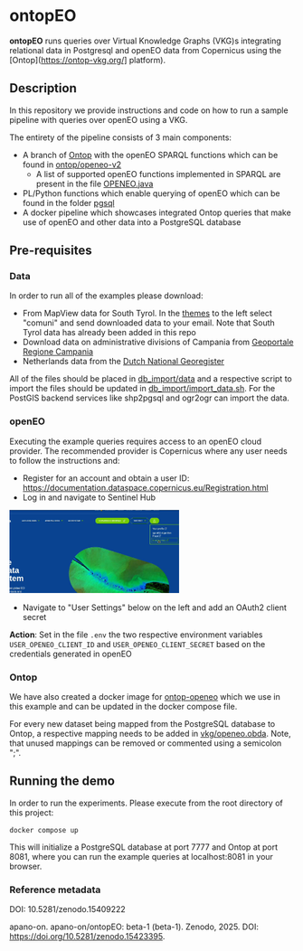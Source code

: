 # ontopEO

**ontopEO** runs queries over Virtual Knowledge Graphs (VKG)s integrating relational
data in Postgresql and openEO data from Copernicus using the [Ontop](https://ontop-vkg.org/]
platform).

## Description
In this repository we provide instructions and code on how to run
a sample pipeline with queries over openEO using a VKG.

The entirety of the pipeline consists of 3 main components:
- A branch of [Ontop](https://github.com/ontop/ontop) with the openEO SPARQL functions 
which can be found in [ontop/openeo-v2](https://github.com/apano-on/ontop/tree/feature/openeo-v2)
  - A list of supported openEO functions implemented in SPARQL are present in the file
  [OPENEO.java](https://github.com/apano-on/ontop/blob/feature/openeo-v2/core/model/src/main/java/it/unibz/inf/ontop/model/vocabulary/OPENEO.java) 
- PL/Python functions which enable querying of openEO which can
be found in the folder [pgsql](./pgsql/)
- A docker pipeline which showcases integrated Ontop queries that make use of openEO
and other data into a PostgreSQL database

## Pre-requisites
### Data
In order to run all of the examples please download:
- From MapView data for South Tyrol. In the [themes](https://mapview.civis.bz.it/?context=PROV-BZ-GEOBROWSER-MAPVIEW&lang=it&bbox=590000,5120000,765000,5220000&epsg=EPSG:25832) 
to the left select "comuni" and send downloaded data to your email. Note that South Tyrol
data has already been added in this repo
- Download data on administrative divisions of Campania from [Geoportale Regione Campania](https://sit2.regione.campania.it/content/dati-di-base)
- Netherlands data from the [Dutch National Georegister](https://www.nationaalgeoregister.nl/geonetwork/srv/dut/catalog.search#/metadata/216FF6D5-9BC0-4B19-A4D7-FC131238D621)

All of the files should be placed in [db_import/data](./db_import/data) and a respective
script to import the files should be updated in [db_import/import_data.sh](./db_import/import_data.sh).
For the PostGIS backend services like shp2pgsql and ogr2ogr can import the data.

### openEO
Executing the example queries requires access to an openEO cloud provider. 
The recommended provider is Copernicus where any user needs to follow the instructions and:
- Register for an account and obtain a user ID: https://documentation.dataspace.copernicus.eu/Registration.html
- Log in and navigate to Sentinel Hub 

<img src="CopernicusUserPage.png" alt="user page" width="300">

- Navigate to "User Settings" below on the left and add an OAuth2 client secret

**Action**: Set in the file `.env` the two respective environment variables
`USER_OPENEO_CLIENT_ID` and `USER_OPENEO_CLIENT_SECRET`
based on the credentials generated in openEO

### Ontop
We have also created a docker image for [ontop-openeo](https://hub.docker.com/repository/docker/albulenpano/ontop-openeo/general)
which we use in this example and can be updated in the docker compose file.

For every new dataset being mapped from the PostgreSQL database to Ontop, a respective mapping
needs to be added in [vkg/openeo.obda](./vkg/openeo.obda). Note, that unused mappings can
be removed or commented using a semicolon ";".

## Running the demo
In order to run the experiments. Please execute from the root directory of this project:
```
docker compose up
```
This will initialize a PostgreSQL database at port 7777 and
Ontop at port 8081, where you can run the example queries at localhost:8081 in your browser.


### Reference metadata
DOI: 10.5281/zenodo.15409222

apano-on. apano-on/ontopEO: beta-1 (beta-1). Zenodo, 2025. DOI: https://doi.org/10.5281/zenodo.15423395.
